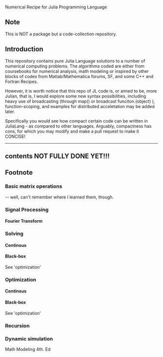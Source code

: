 Numerical Recipe for Julia Programming Language

## Note
This is NOT a package but a code-collection repository.

## Introduction

This repository contains pure Julia Language solutions to a number of numerical computing problems. The algorithms coded are either from coursebooks for numerical analysis, math modeling or inspired by other blocks of codes from Matlab/Mathematica forums, SF, and some C++ and Fortran Recipes.

However, it is worth notice that this repo of JL code is, or aimed to be, more Julian, that is, I would explore some new syntax possibilities, including heavy use of broadcasting (through map() or broadcast funciton.(object) ), function-scoping, and examples for distributed acceletation may be added later.

Specifically you would see how compact certain code can be written in JuliaLang - as compared to other languages. Arguably, compactness has cons, for which you may modify and make a pull request to make it CONCISE!

-----------------------
contents NOT FULLY DONE YET!!!
-----------------------

## Footnote
### Basic matrix operations
 -- well, can't remember where I learned them, though.

### Signal Processing

#### Fourier Transform

### Solving

#### Continous

#### Black-box
See 'optimization'

### Optimization
#### Continous

#### Black-box
See 'optimization'

### Recursion


### Dynamic simulation

Math Modeling 4th. Ed
